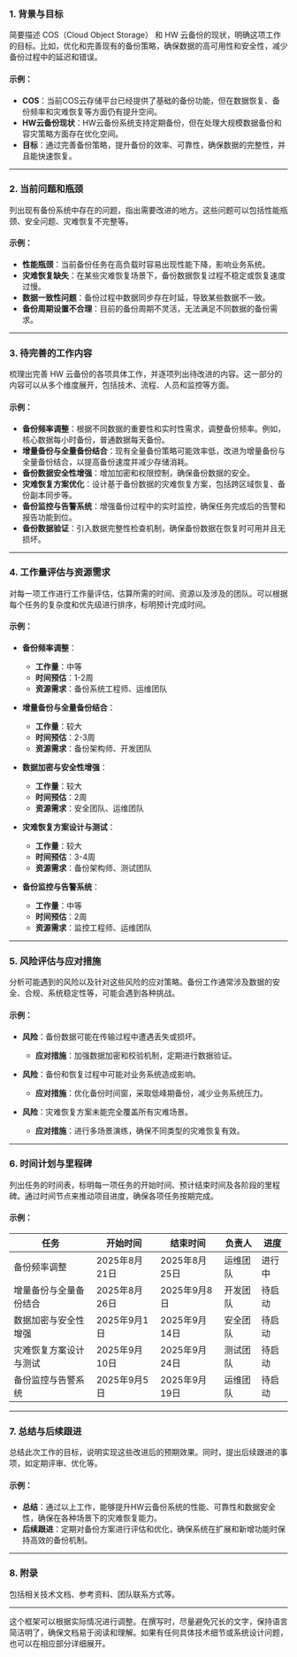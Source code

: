 ### **1. 背景与目标**

简要描述 COS（Cloud Object Storage） 和 HW 云备份的现状，明确这项工作的目标。比如，优化和完善现有的备份策略，确保数据的高可用性和安全性，减少备份过程中的延迟和错误。

#### 示例：

* **COS**：当前COS云存储平台已经提供了基础的备份功能，但在数据恢复、备份频率和灾难恢复等方面仍有提升空间。
* **HW云备份现状**：HW云备份系统支持定期备份，但在处理大规模数据备份和容灾策略方面存在优化空间。
* **目标**：通过完善备份策略，提升备份的效率、可靠性，确保数据的完整性，并且能快速恢复。

---

### **2. 当前问题和瓶颈**

列出现有备份系统中存在的问题，指出需要改进的地方。这些问题可以包括性能瓶颈、安全问题、灾难恢复不完整等。

#### 示例：

* **性能瓶颈**：当前备份任务在高负载时容易出现性能下降，影响业务系统。
* **灾难恢复缺失**：在某些灾难恢复场景下，备份数据恢复过程不稳定或恢复速度过慢。
* **数据一致性问题**：备份过程中数据同步存在时延，导致某些数据不一致。
* **备份周期设置不合理**：目前的备份周期不灵活，无法满足不同数据的备份需求。

---

### **3. 待完善的工作内容**

梳理出完善 HW 云备份的各项具体工作，并逐项列出待改进的内容。这一部分的内容可以从多个维度展开，包括技术、流程、人员和监控等方面。

#### 示例：

* **备份频率调整**：根据不同数据的重要性和实时性需求，调整备份频率。例如，核心数据每小时备份，普通数据每天备份。
* **增量备份与全量备份结合**：现有全量备份策略可能效率低，改进为增量备份与全量备份结合，以提高备份速度并减少存储消耗。
* **备份数据安全性增强**：增加加密和权限控制，确保备份数据的安全。
* **灾难恢复方案优化**：设计基于备份数据的灾难恢复方案，包括跨区域恢复、备份副本同步等。
* **备份监控与告警系统**：增强备份过程中的实时监控，确保任务完成后的告警和报告功能到位。
* **备份数据验证**：引入数据完整性检查机制，确保备份数据在恢复时可用并且无损坏。

---

### **4. 工作量评估与资源需求**

对每一项工作进行工作量评估，估算所需的时间、资源以及涉及的团队。可以根据每个任务的复杂度和优先级进行排序，标明预计完成时间。

#### 示例：

* **备份频率调整**：

    * **工作量**：中等
    * **时间预估**：1-2周
    * **资源需求**：备份系统工程师、运维团队
* **增量备份与全量备份结合**：

    * **工作量**：较大
    * **时间预估**：2-3周
    * **资源需求**：备份架构师、开发团队
* **数据加密与安全性增强**：

    * **工作量**：较大
    * **时间预估**：2周
    * **资源需求**：安全团队、运维团队
* **灾难恢复方案设计与测试**：

    * **工作量**：较大
    * **时间预估**：3-4周
    * **资源需求**：备份架构师、测试团队
* **备份监控与告警系统**：

    * **工作量**：中等
    * **时间预估**：2周
    * **资源需求**：监控工程师、运维团队

---

### **5. 风险评估与应对措施**

分析可能遇到的风险以及针对这些风险的应对策略。备份工作通常涉及数据的安全、合规、系统稳定性等，可能会遇到各种挑战。

#### 示例：

* **风险**：备份数据可能在传输过程中遭遇丢失或损坏。

    * **应对措施**：加强数据加密和校验机制，定期进行数据验证。
* **风险**：备份和恢复过程中可能对业务系统造成影响。

    * **应对措施**：优化备份时间窗，采取低峰期备份，减少业务系统压力。
* **风险**：灾难恢复方案未能完全覆盖所有灾难场景。

    * **应对措施**：进行多场景演练，确保不同类型的灾难恢复有效。

---

### **6. 时间计划与里程碑**

列出任务的时间表，标明每一项任务的开始时间、预计结束时间及各阶段的里程碑。通过时间节点来推动项目进度，确保各项任务按期完成。

#### 示例：

| 任务          | 开始时间       | 结束时间       | 负责人  | 进度  |
|-------------|------------|------------|------|-----|
| 备份频率调整      | 2025年8月21日 | 2025年8月25日 | 运维团队 | 进行中 |
| 增量备份与全量备份结合 | 2025年8月26日 | 2025年9月8日  | 开发团队 | 待启动 |
| 数据加密与安全性增强  | 2025年9月1日  | 2025年9月14日 | 安全团队 | 待启动 |
| 灾难恢复方案设计与测试 | 2025年9月10日 | 2025年9月24日 | 测试团队 | 待启动 |
| 备份监控与告警系统   | 2025年9月5日  | 2025年9月19日 | 运维团队 | 待启动 |

---

### **7. 总结与后续跟进**

总结此次工作的目标，说明实现这些改进后的预期效果。同时，提出后续跟进的事项，如定期评审、优化等。

#### 示例：

* **总结**：通过以上工作，能够提升HW云备份系统的性能、可靠性和数据安全性，确保在各种场景下的灾难恢复能力。
* **后续跟进**：定期对备份方案进行评估和优化，确保系统在扩展和新增功能时保持高效的备份机制。

---

### 8. 附录

包括相关技术文档、参考资料、团队联系方式等。

---

这个框架可以根据实际情况进行调整。在撰写时，尽量避免冗长的文字，保持语言简洁明了，确保文档易于阅读和理解。如果有任何具体技术细节或系统设计问题，也可以在相应部分详细展开。
